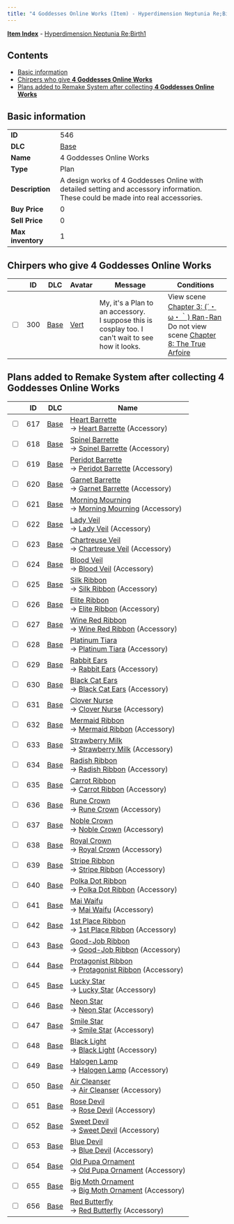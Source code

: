 ```yaml
---
title: "4 Goddesses Online Works (Item) - Hyperdimension Neptunia Re;Birth1"
---
```


[**Item Index**](/neptunia/rb1/item/index.html) - [Hyperdimension Neptunia Re;Birth1](/neptunia/rb1)

## Contents

- [Basic information](#basic-information)
- [Chirpers who give **4 Goddesses Online Works**](#chirpers-who-give-4-goddesses-online-works)
- [Plans added to Remake System after collecting **4 Goddesses Online Works**](#plans-added-to-remake-system-after-collecting-4-goddesses-online-works)

## Basic information

|   |   |
| -- | -- |
| **ID** | 546 |
| **DLC** | [Base](/neptunia/rb1/dlc/1-base.html) |
| **Name** | 4 Goddesses Online Works |
| **Type** | Plan |
| **Description** | A design works of 4 Goddesses Online with detailed setting and accessory information.  These could be made into real accessories. |
| **Buy Price** | 0 |
| **Sell Price** | 0 |
| **Max inventory** | 1 |

## Chirpers who give **4 Goddesses Online Works**

|    | ID | DLC | Avatar | Message | Conditions |
| -- | -- | --- | ------ | ------- | ---------- |
| <input type="checkbox" id="rb1-chirper-event-1-300" class="trackbox" /> | 300 | [Base](/neptunia/rb1/dlc/1-base.html) | [Vert](/neptunia/rb1/avatar/1-45-vert.html) | My, it's a Plan to an accessory.<br />I suppose this is cosplay too. I can't wait to see how it looks. | View scene [Chapter 3: (´・ω・｀) Ran-Ran](/neptunia/rb1/scene/1-309-chapter-3-ran-ran.html)<br />Do not view scene [Chapter 8: The True Arfoire](/neptunia/rb1/scene/1-807-chapter-8-the-true-arfoire.html) |

## Plans added to Remake System after collecting **4 Goddesses Online Works**

|    | ID | DLC | Name |
| -- | -- | --- | ---- |
| <input type="checkbox" id="rb1-remake-1-617" class="trackbox" /> | 617 | [Base](/neptunia/rb1/dlc/1-base.html) | [Heart Barrette](/neptunia/rb1/remake/1-617-heart-barrette.html)<br />→ [Heart Barrette](/neptunia/rb1/item/1-3226-heart-barrette.html) (Accessory) |
| <input type="checkbox" id="rb1-remake-1-618" class="trackbox" /> | 618 | [Base](/neptunia/rb1/dlc/1-base.html) | [Spinel Barrette](/neptunia/rb1/remake/1-618-spinel-barrette.html)<br />→ [Spinel Barrette](/neptunia/rb1/item/1-3227-spinel-barrette.html) (Accessory) |
| <input type="checkbox" id="rb1-remake-1-619" class="trackbox" /> | 619 | [Base](/neptunia/rb1/dlc/1-base.html) | [Peridot Barrette](/neptunia/rb1/remake/1-619-peridot-barrette.html)<br />→ [Peridot Barrette](/neptunia/rb1/item/1-3228-peridot-barrette.html) (Accessory) |
| <input type="checkbox" id="rb1-remake-1-620" class="trackbox" /> | 620 | [Base](/neptunia/rb1/dlc/1-base.html) | [Garnet Barrette](/neptunia/rb1/remake/1-620-garnet-barrette.html)<br />→ [Garnet Barrette](/neptunia/rb1/item/1-3229-garnet-barrette.html) (Accessory) |
| <input type="checkbox" id="rb1-remake-1-621" class="trackbox" /> | 621 | [Base](/neptunia/rb1/dlc/1-base.html) | [Morning Mourning](/neptunia/rb1/remake/1-621-morning-mourning.html)<br />→ [Morning Mourning](/neptunia/rb1/item/1-3230-morning-mourning.html) (Accessory) |
| <input type="checkbox" id="rb1-remake-1-622" class="trackbox" /> | 622 | [Base](/neptunia/rb1/dlc/1-base.html) | [Lady Veil](/neptunia/rb1/remake/1-622-lady-veil.html)<br />→ [Lady Veil](/neptunia/rb1/item/1-3231-lady-veil.html) (Accessory) |
| <input type="checkbox" id="rb1-remake-1-623" class="trackbox" /> | 623 | [Base](/neptunia/rb1/dlc/1-base.html) | [Chartreuse Veil](/neptunia/rb1/remake/1-623-chartreuse-veil.html)<br />→ [Chartreuse Veil](/neptunia/rb1/item/1-3232-chartreuse-veil.html) (Accessory) |
| <input type="checkbox" id="rb1-remake-1-624" class="trackbox" /> | 624 | [Base](/neptunia/rb1/dlc/1-base.html) | [Blood Veil](/neptunia/rb1/remake/1-624-blood-veil.html)<br />→ [Blood Veil](/neptunia/rb1/item/1-3233-blood-veil.html) (Accessory) |
| <input type="checkbox" id="rb1-remake-1-625" class="trackbox" /> | 625 | [Base](/neptunia/rb1/dlc/1-base.html) | [Silk Ribbon](/neptunia/rb1/remake/1-625-silk-ribbon.html)<br />→ [Silk Ribbon](/neptunia/rb1/item/1-3236-silk-ribbon.html) (Accessory) |
| <input type="checkbox" id="rb1-remake-1-626" class="trackbox" /> | 626 | [Base](/neptunia/rb1/dlc/1-base.html) | [Elite Ribbon](/neptunia/rb1/remake/1-626-elite-ribbon.html)<br />→ [Elite Ribbon](/neptunia/rb1/item/1-3237-elite-ribbon.html) (Accessory) |
| <input type="checkbox" id="rb1-remake-1-627" class="trackbox" /> | 627 | [Base](/neptunia/rb1/dlc/1-base.html) | [Wine Red Ribbon](/neptunia/rb1/remake/1-627-wine-red-ribbon.html)<br />→ [Wine Red Ribbon](/neptunia/rb1/item/1-3238-wine-red-ribbon.html) (Accessory) |
| <input type="checkbox" id="rb1-remake-1-628" class="trackbox" /> | 628 | [Base](/neptunia/rb1/dlc/1-base.html) | [Platinum Tiara](/neptunia/rb1/remake/1-628-platinum-tiara.html)<br />→ [Platinum Tiara](/neptunia/rb1/item/1-3239-platinum-tiara.html) (Accessory) |
| <input type="checkbox" id="rb1-remake-1-629" class="trackbox" /> | 629 | [Base](/neptunia/rb1/dlc/1-base.html) | [Rabbit Ears](/neptunia/rb1/remake/1-629-rabbit-ears.html)<br />→ [Rabbit Ears](/neptunia/rb1/item/1-3241-rabbit-ears.html) (Accessory) |
| <input type="checkbox" id="rb1-remake-1-630" class="trackbox" /> | 630 | [Base](/neptunia/rb1/dlc/1-base.html) | [Black Cat Ears](/neptunia/rb1/remake/1-630-black-cat-ears.html)<br />→ [Black Cat Ears](/neptunia/rb1/item/1-3243-black-cat-ears.html) (Accessory) |
| <input type="checkbox" id="rb1-remake-1-631" class="trackbox" /> | 631 | [Base](/neptunia/rb1/dlc/1-base.html) | [Clover Nurse](/neptunia/rb1/remake/1-631-clover-nurse.html)<br />→ [Clover Nurse](/neptunia/rb1/item/1-3245-clover-nurse.html) (Accessory) |
| <input type="checkbox" id="rb1-remake-1-632" class="trackbox" /> | 632 | [Base](/neptunia/rb1/dlc/1-base.html) | [Mermaid Ribbon](/neptunia/rb1/remake/1-632-mermaid-ribbon.html)<br />→ [Mermaid Ribbon](/neptunia/rb1/item/1-3246-mermaid-ribbon.html) (Accessory) |
| <input type="checkbox" id="rb1-remake-1-633" class="trackbox" /> | 633 | [Base](/neptunia/rb1/dlc/1-base.html) | [Strawberry Milk](/neptunia/rb1/remake/1-633-strawberry-milk.html)<br />→ [Strawberry Milk](/neptunia/rb1/item/1-3248-strawberry-milk.html) (Accessory) |
| <input type="checkbox" id="rb1-remake-1-634" class="trackbox" /> | 634 | [Base](/neptunia/rb1/dlc/1-base.html) | [Radish Ribbon](/neptunia/rb1/remake/1-634-radish-ribbon.html)<br />→ [Radish Ribbon](/neptunia/rb1/item/1-3249-radish-ribbon.html) (Accessory) |
| <input type="checkbox" id="rb1-remake-1-635" class="trackbox" /> | 635 | [Base](/neptunia/rb1/dlc/1-base.html) | [Carrot Ribbon](/neptunia/rb1/remake/1-635-carrot-ribbon.html)<br />→ [Carrot Ribbon](/neptunia/rb1/item/1-3250-carrot-ribbon.html) (Accessory) |
| <input type="checkbox" id="rb1-remake-1-636" class="trackbox" /> | 636 | [Base](/neptunia/rb1/dlc/1-base.html) | [Rune Crown](/neptunia/rb1/remake/1-636-rune-crown.html)<br />→ [Rune Crown](/neptunia/rb1/item/1-3252-rune-crown.html) (Accessory) |
| <input type="checkbox" id="rb1-remake-1-637" class="trackbox" /> | 637 | [Base](/neptunia/rb1/dlc/1-base.html) | [Noble Crown](/neptunia/rb1/remake/1-637-noble-crown.html)<br />→ [Noble Crown](/neptunia/rb1/item/1-3253-noble-crown.html) (Accessory) |
| <input type="checkbox" id="rb1-remake-1-638" class="trackbox" /> | 638 | [Base](/neptunia/rb1/dlc/1-base.html) | [Royal Crown](/neptunia/rb1/remake/1-638-royal-crown.html)<br />→ [Royal Crown](/neptunia/rb1/item/1-3254-royal-crown.html) (Accessory) |
| <input type="checkbox" id="rb1-remake-1-639" class="trackbox" /> | 639 | [Base](/neptunia/rb1/dlc/1-base.html) | [Stripe Ribbon](/neptunia/rb1/remake/1-639-stripe-ribbon.html)<br />→ [Stripe Ribbon](/neptunia/rb1/item/1-3256-stripe-ribbon.html) (Accessory) |
| <input type="checkbox" id="rb1-remake-1-640" class="trackbox" /> | 640 | [Base](/neptunia/rb1/dlc/1-base.html) | [Polka Dot Ribbon](/neptunia/rb1/remake/1-640-polka-dot-ribbon.html)<br />→ [Polka Dot Ribbon](/neptunia/rb1/item/1-3257-polka-dot-ribbon.html) (Accessory) |
| <input type="checkbox" id="rb1-remake-1-641" class="trackbox" /> | 641 | [Base](/neptunia/rb1/dlc/1-base.html) | [Mai Waifu](/neptunia/rb1/remake/1-641-mai-waifu.html)<br />→ [Mai Waifu](/neptunia/rb1/item/1-3259-mai-waifu.html) (Accessory) |
| <input type="checkbox" id="rb1-remake-1-642" class="trackbox" /> | 642 | [Base](/neptunia/rb1/dlc/1-base.html) | [1st Place Ribbon](/neptunia/rb1/remake/1-642-1st-place-ribbon.html)<br />→ [1st Place Ribbon](/neptunia/rb1/item/1-3260-1st-place-ribbon.html) (Accessory) |
| <input type="checkbox" id="rb1-remake-1-643" class="trackbox" /> | 643 | [Base](/neptunia/rb1/dlc/1-base.html) | [Good-Job Ribbon](/neptunia/rb1/remake/1-643-good-job-ribbon.html)<br />→ [Good-Job Ribbon](/neptunia/rb1/item/1-3261-good-job-ribbon.html) (Accessory) |
| <input type="checkbox" id="rb1-remake-1-644" class="trackbox" /> | 644 | [Base](/neptunia/rb1/dlc/1-base.html) | [Protagonist Ribbon](/neptunia/rb1/remake/1-644-protagonist-ribbon.html)<br />→ [Protagonist Ribbon](/neptunia/rb1/item/1-3262-protagonist-ribbon.html) (Accessory) |
| <input type="checkbox" id="rb1-remake-1-645" class="trackbox" /> | 645 | [Base](/neptunia/rb1/dlc/1-base.html) | [Lucky Star](/neptunia/rb1/remake/1-645-lucky-star.html)<br />→ [Lucky Star](/neptunia/rb1/item/1-3264-lucky-star.html) (Accessory) |
| <input type="checkbox" id="rb1-remake-1-646" class="trackbox" /> | 646 | [Base](/neptunia/rb1/dlc/1-base.html) | [Neon Star](/neptunia/rb1/remake/1-646-neon-star.html)<br />→ [Neon Star](/neptunia/rb1/item/1-3265-neon-star.html) (Accessory) |
| <input type="checkbox" id="rb1-remake-1-647" class="trackbox" /> | 647 | [Base](/neptunia/rb1/dlc/1-base.html) | [Smile Star](/neptunia/rb1/remake/1-647-smile-star.html)<br />→ [Smile Star](/neptunia/rb1/item/1-3266-smile-star.html) (Accessory) |
| <input type="checkbox" id="rb1-remake-1-648" class="trackbox" /> | 648 | [Base](/neptunia/rb1/dlc/1-base.html) | [Black Light](/neptunia/rb1/remake/1-648-black-light.html)<br />→ [Black Light](/neptunia/rb1/item/1-3268-black-light.html) (Accessory) |
| <input type="checkbox" id="rb1-remake-1-649" class="trackbox" /> | 649 | [Base](/neptunia/rb1/dlc/1-base.html) | [Halogen Lamp](/neptunia/rb1/remake/1-649-halogen-lamp.html)<br />→ [Halogen Lamp](/neptunia/rb1/item/1-3269-halogen-lamp.html) (Accessory) |
| <input type="checkbox" id="rb1-remake-1-650" class="trackbox" /> | 650 | [Base](/neptunia/rb1/dlc/1-base.html) | [Air Cleanser](/neptunia/rb1/remake/1-650-air-cleanser.html)<br />→ [Air Cleanser](/neptunia/rb1/item/1-3270-air-cleanser.html) (Accessory) |
| <input type="checkbox" id="rb1-remake-1-651" class="trackbox" /> | 651 | [Base](/neptunia/rb1/dlc/1-base.html) | [Rose Devil](/neptunia/rb1/remake/1-651-rose-devil.html)<br />→ [Rose Devil](/neptunia/rb1/item/1-3272-rose-devil.html) (Accessory) |
| <input type="checkbox" id="rb1-remake-1-652" class="trackbox" /> | 652 | [Base](/neptunia/rb1/dlc/1-base.html) | [Sweet Devil](/neptunia/rb1/remake/1-652-sweet-devil.html)<br />→ [Sweet Devil](/neptunia/rb1/item/1-3273-sweet-devil.html) (Accessory) |
| <input type="checkbox" id="rb1-remake-1-653" class="trackbox" /> | 653 | [Base](/neptunia/rb1/dlc/1-base.html) | [Blue Devil](/neptunia/rb1/remake/1-653-blue-devil.html)<br />→ [Blue Devil](/neptunia/rb1/item/1-3274-blue-devil.html) (Accessory) |
| <input type="checkbox" id="rb1-remake-1-654" class="trackbox" /> | 654 | [Base](/neptunia/rb1/dlc/1-base.html) | [Old Pupa Ornament](/neptunia/rb1/remake/1-654-old-pupa-ornament.html)<br />→ [Old Pupa Ornament](/neptunia/rb1/item/1-3276-old-pupa-ornament.html) (Accessory) |
| <input type="checkbox" id="rb1-remake-1-655" class="trackbox" /> | 655 | [Base](/neptunia/rb1/dlc/1-base.html) | [Big Moth Ornament](/neptunia/rb1/remake/1-655-big-moth-ornament.html)<br />→ [Big Moth Ornament](/neptunia/rb1/item/1-3277-big-moth-ornament.html) (Accessory) |
| <input type="checkbox" id="rb1-remake-1-656" class="trackbox" /> | 656 | [Base](/neptunia/rb1/dlc/1-base.html) | [Red Butterfly](/neptunia/rb1/remake/1-656-red-butterfly.html)<br />→ [Red Butterfly](/neptunia/rb1/item/1-3278-red-butterfly.html) (Accessory) |